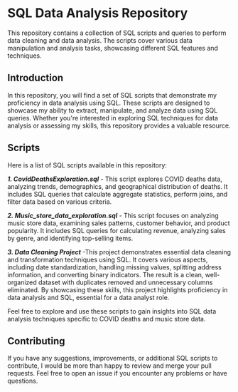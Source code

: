 # SQL Data Analysis Repository
This repository contains a collection of SQL scripts and queries to perform data cleaning and data analysis. The scripts cover various data manipulation and analysis tasks, showcasing different SQL features and techniques.

## Introduction
In this repository, you will find a set of SQL scripts that demonstrate my proficiency in data analysis using SQL. These scripts are designed to showcase my ability to extract, manipulate, and analyze data using SQL queries. Whether you're interested in exploring SQL techniques for data analysis or assessing my skills, this repository provides a valuable resource.

## Scripts
Here is a list of SQL scripts available in this repository:

***1. CovidDeathsExploration.sql*** - This script explores COVID deaths data, analyzing trends, demographics, and geographical distribution of deaths. It includes SQL queries that calculate aggregate statistics, perform joins, and filter data based on various criteria.

***2. Music_store_data_exploration.sql*** - This script focuses on analyzing music store data, examining sales patterns, customer behavior, and product popularity. It includes SQL queries for calculating revenue, analyzing sales by genre, and identifying top-selling items.

***3. Data Cleaning Project*** -This project demonstrates essential data cleaning and transformation techniques using SQL. It covers various aspects, including date standardization, handling missing values, splitting address information, and converting binary indicators. The result is a clean, well-organized dataset with duplicates removed and unnecessary columns eliminated. By showcasing these skills, this project highlights proficiency in data analysis and SQL, essential for a data analyst role.

Feel free to explore and use these scripts to gain insights into SQL data analysis techniques specific to COVID deaths and music store data.

## Contributing
If you have any suggestions, improvements, or additional SQL scripts to contribute, I would be more than happy to review and merge your pull requests. Feel free to open an issue if you encounter any problems or have questions.
